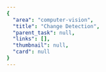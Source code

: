 ```yaml
---
{
  "area": "computer-vision",
  "title": "Change Detection",
  "parent_task": null,
  "links": [],
  "thumbnail": null,
  "card": null
}
---
```


